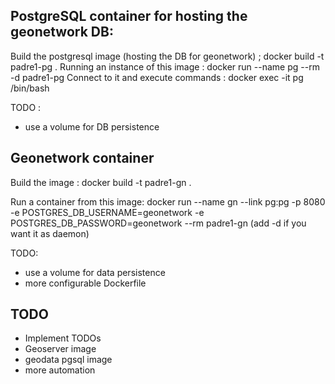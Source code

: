 
PostgreSQL container for hosting the geonetwork DB: 
---------------------------------------------------

Build the postgresql image (hosting the DB for geonetwork) ; 
	docker build -t padre1-pg .
Running an instance of this image : 
	docker run --name pg --rm  -d padre1-pg
Connect to it and execute commands : 
	docker exec -it pg /bin/bash
	
TODO : 
- use a volume for DB persistence

Geonetwork container
--------------------
Build the image :
	docker build -t padre1-gn .

Run a container from this image:
	docker run --name gn --link pg:pg  -p 8080 -e POSTGRES_DB_USERNAME=geonetwork -e POSTGRES_DB_PASSWORD=geonetwork --rm padre1-gn
	(add -d if you want it as daemon)
	
TODO:
- use a volume for data persistence
- more configurable Dockerfile


TODO
----

- Implement TODOs
- Geoserver image
- geodata pgsql image
- more automation
